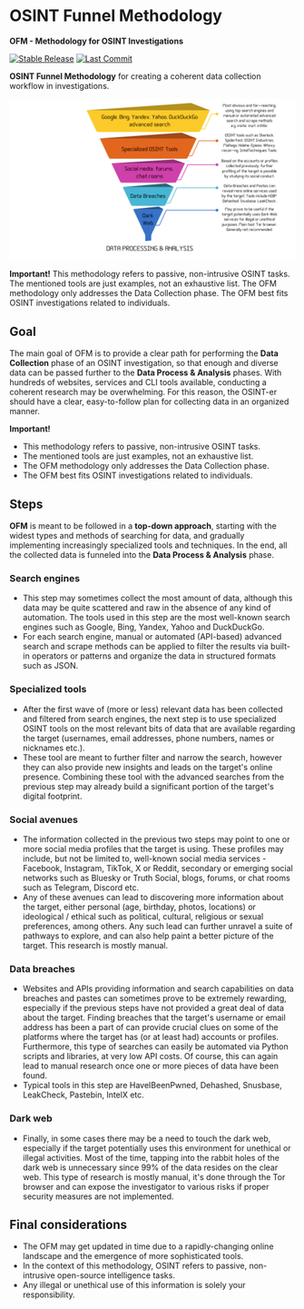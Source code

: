 # OSINT Funnel Methodology
**OFM - Methodology for OSINT Investigations**

[![Stable Release](https://img.shields.io/badge/version-1.0.0-blue.svg)](https://github.com/0SINTr/ofm/releases/tag/v1.0.0)
[![Last Commit](https://img.shields.io/github/last-commit/0SINTr/ofm)](https://github.com/0SINTr/ofm/commits/main)

**OSINT Funnel Methodology** for creating a coherent data collection workflow in investigations.

![ofm](img/ofm.png)

**Important!**
This methodology refers to passive, non-intrusive OSINT tasks.
The mentioned tools are just examples, not an exhaustive list.
The OFM methodology only addresses the Data Collection phase.
The OFM best fits OSINT investigations related to individuals.

## Goal
The main goal of OFM is to provide a clear path for performing the **Data Collection** phase of an OSINT investigation, so that enough and diverse data can be passed further to the **Data Process & Analysis** phases. With hundreds of websites, services and CLI tools available, conducting a coherent research may be overwhelming. For this reason, the OSINT-er should have a clear, easy-to-follow plan for collecting data in an organized manner.

**Important!**
- This methodology refers to passive, non-intrusive OSINT tasks.
- The mentioned tools are just examples, not an exhaustive list.
- The OFM methodology only addresses the Data Collection phase.
- The OFM best fits OSINT investigations related to individuals.

## Steps
**OFM** is meant to be followed in a **top-down approach**, starting with the widest types and methods of searching for data, and gradually implementing increasingly specialized tools and techniques. In the end, all the collected data is funneled into the **Data Process & Analysis** phase.

### Search engines
- This step may sometimes collect the most amount of data, although this data may be quite scattered and raw in the absence of any kind of automation. The tools used in this step are the most well-known search engines such as Google, Bing, Yandex, Yahoo and DuckDuckGo.
- For each search engine, manual or automated (API-based) advanced search and scrape methods can be applied to filter the results via built-in operators or patterns and organize the data in structured formats such as JSON.

### Specialized tools
- After the first wave of (more or less) relevant data has been collected and filtered from search engines, the next step is to use specialized OSINT tools on the most relevant bits of data that are available regarding the target (usernames, email addresses, phone numbers, names or nicknames etc.).
- These tool are meant to further filter and narrow the search, however they can also provide new insights and leads on the target's online presence. Combining these tool with the advanced searches from the previous step may already build a significant portion of the target's digital footprint.

### Social avenues
- The information collected in the previous two steps may point to one or more social media profiles that the target is using. These profiles may include, but not be limited to, well-known social media services - Facebook, Instagram, TikTok, X or Reddit, secondary or emerging social networks such as Bluesky or Truth Social, blogs, forums, or chat rooms such as Telegram, Discord etc.
- Any of these avenues can lead to discovering more information about the target, either personal (age, birthday, photos, locations) or ideological / ethical such as political, cultural, religious or sexual preferences, among others. Any such lead can further unravel a suite of pathways to explore, and can also help paint a better picture of the target. This research is mostly manual.

### Data breaches
- Websites and APIs providing information and search capabilities on data breaches and pastes can sometimes prove to be extremely rewarding, especially if the previous steps have not provided a great deal of data about the target. Finding breaches that the target's username or email address has been a part of can provide crucial clues on some of the platforms where the target has (or at least had) accounts or profiles. Furthermore, this type of searches can easily be automated via Python scripts and libraries, at very low API costs. Of course, this can again lead to manual research once one or more pieces of data have been found.
- Typical tools in this step are HaveIBeenPwned, Dehashed, Snusbase, LeakCheck, Pastebin, IntelX etc.

### Dark web
- Finally, in some cases there may be a need to touch the dark web, especially if the target potentially uses this environment for unethical or illegal activities. Most of the time, tapping into the rabbit holes of the dark web is unnecessary since 99% of the data resides on the clear web. This type of research is mostly manual, it's done through the Tor browser and can expose the investigator to various risks if proper security measures are not implemented.

## Final considerations
- The OFM may get updated in time due to a rapidly-changing online landscape and the emergence of more sophisticated tools.
- In the context of this methodology, OSINT refers to passive, non-intrusive open-source intelligence tasks.
- Any illegal or unethical use of this information is solely your responsibility.
